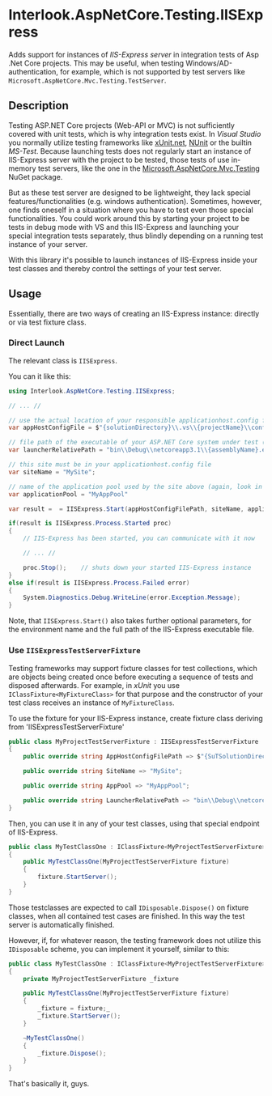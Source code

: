 Interlook.AspNetCore.Testing.IISExpress
=======================================

Adds support for instances of *IIS-Express server* in integration tests of Asp .Net Core projects. This may be useful, when testing Windows/AD-authentication, for example, which is not supported by test servers like `Microsoft.AspNetCore.Mvc.Testing.TestServer`.


## Description

Testing ASP.NET Core projects (Web-API or MVC) is not sufficiently covered with unit tests, which is why integration tests exist. In *Visual Studio* you normally utilize testing frameworks like [xUnit.net](https://github.com/xunit/xunit), [NUnit](https://github.com/nunit/nunit) or the builtin *MS-Test*. Because launching tests does not regularly start an instance of IIS-Express server with the project to be tested, those tests of use in-memory test servers, like the one in the [Microsoft.AspNetCore.Mvc.Testing](https://www.nuget.org/packages/Microsoft.AspNetCore.Mvc.Testing) NuGet package.

But as these test server are designed to be lightweight, they lack special features/functionalities (e.g. windows authentication). Sometimes, however, one finds oneself in a situation where you have to test even those special functionalities. You could work around this by starting your project to be tests in debug mode with VS and this IIS-Express and launching your special integration tests separately, thus blindly depending on a running test instance of your server.

With this library it's possible to launch instances of IIS-Express inside your test classes and thereby control the settings of your test server.

## Usage

Essentially, there are two ways of creating an IIS-Express instance: directly or via test fixture class.

### Direct Launch

The relevant class is `IISExpress`.

You can it like this:

```csharp
using Interlook.AspNetCore.Testing.IISExpress;

// ... //

// use the actual location of your responsible applicationhost.config file
var appHostConfigFile = $"{solutionDirectory}\\.vs\\{projectName}\\config\\applicationhost.config"

// file path of the executable of your ASP.NET Core system under test (with extension)
var launcherRelativePath = "bin\\Debug\\netcoreapp3.1\\{assemblyName}.exe";

// this site must be in your applicationhost.config file
var siteName = "MySite";

// name of the application pool used by the site above (again, look in applicationhost.config)
var applicationPool = "MyAppPool"

var result =  = IISExpress.Start(appHostConfigFilePath, siteName, applicationPool, launcherRelativePath);

if(result is IISExpress.Process.Started proc)
{
    // IIS-Express has been started, you can communicate with it now

    // ... //

    proc.Stop();    // shuts down your started IIS-Express instance
}
else if(result is IISExpress.Process.Failed error)
{
    System.Diagnostics.Debug.WriteLine(error.Exception.Message);
}
```

Note, that `IISExpress.Start()` also takes further optional parameters, for the environment name and the full path of the IIS-Express executable file.
  

### Use `IISExpressTestServerFixture`

Testing frameworks may support fixture classes for test collections, which are objects being created once before executing a sequence of tests and disposed afterwards. For example, in *xUnit* you use `IClassFixture<MyFixtureClass>` for that purpose and the constructor of your test class receives an instance of `MyFixtureClass`.

To use the fixture for your IIS-Express instance, create fixture class deriving from 'IISExpressTestServerFixture'

```csharp
public class MyProjectTestServerFixture : IISExpressTestServerFixture
{
    public override string AppHostConfigFilePath => $"{SuTSolutionDirectory}\\.vs\\{SuTProjectName}\\config\\applicationhost.config";

    public override string SiteName => "MySite";

    public override string AppPool => "MyAppPool";

    public override string LauncherRelativePath => "bin\\Debug\\netcoreapp3.1\\{SuTAssemblyName}.exe";
}
```

Then, you can use it in any of your test classes, using that special endpoint of IIS-Express.

```csharp
public class MyTestClassOne : IClassFixture<MyProjectTestServerFixture> // example for xUnit
{
    public MyTestClassOne(MyProjectTestServerFixture fixture)
    {
        fixture.StartServer();            
    }
}
```

Those testclasses are expected to call `IDisposable.Dispose()` on fixture classes, when all contained test cases are finished. In this way the test server is automatically finished.

However, if, for whatever reason, the testing framework does not utilize this `IDisposable` scheme, you can implement it yourself, similar to this:

```csharp
public class MyTestClassOne : IClassFixture<MyProjectTestServerFixture> // example for xUnit
{
    private MyProjectTestServerFixture _fixture

    public MyTestClassOne(MyProjectTestServerFixture fixture)
    {
        _fixture = fixture;_
        _fixture.StartServer();            
    }

    ~MyTestClassOne()
    {
        _fixture.Dispose();
    }
}
```


That's basically it, guys.